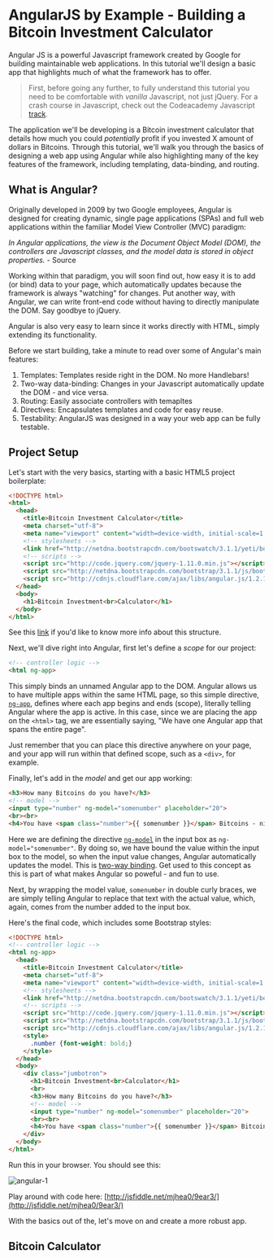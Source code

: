 # AngularJS by Example - Building a Bitcoin Investment Calculator

Angular JS is a powerful Javascript framework created by Google for building maintainable web applications. In this tutorial we'll design a basic app that highlights much of what the framework has to offer. 

> First, before going any further, to fully understand this tutorial you need to be comfortable with *vanilla* Javascript, not just jQuery. For a crash course in Javascript, check out the Codeacademy Javascript [track](http://www.codecademy.com/tracks/javascript). 

The application we'll be developing is a Bitcoin investment calculator that details how much you could *potentially* profit if you invested X amount of dollars in Bitcoins. Through this tutorial, we'll walk you through the basics of designing a web app using Angular while also highlighting many of the key features of the framework, including templating, data-binding, and routing. 

## What is Angular?

Originally developed in 2009 by two Google employees, Angular is designed for creating dynamic, single page applications (SPAs) and full web applications within the familiar Model View Controller (MVC) paradigm:

*In Angular applications, the view is the Document Object Model (DOM), the controllers are Javascript classes, and the model data is stored in object properties.* - Source

Working within that paradigm, you will soon find out, how easy it is to add (or bind) data to your page, which automatically updates because the framework is always "watching" for changes. Put another way, with Angular, we can write front-end code without having to directly manipulate the DOM. Say goodbye to jQuery. 

Angular is also very easy to learn since it works directly with HTML, simply extending its functionality. 

Before we start building, take a minute to read over some of Angular's main features:

1. Templates: Templates reside right in the DOM. No more Handlebars! 
2. Two-way data-binding: Changes in your Javascript automatically update the DOM - and vice versa.
3. Routing: Easily associate controllers with temapltes
4. Directives: Encapsulates templates and code for easy reuse.
5. Testability: AngularJS was designed in a way your web app can be fully testable.

## Project Setup

Let's start with the very basics, starting with a basic HTML5 project boilerplate:

```html
<!DOCTYPE html>
<html>
  <head>
    <title>Bitcoin Investment Calculator</title>
    <meta charset="utf-8">
    <meta name="viewport" content="width=device-width, initial-scale=1.0">
    <!-- stylesheets -->
    <link href="http://netdna.bootstrapcdn.com/bootswatch/3.1.1/yeti/bootstrap.min.css" rel="stylesheet" media="screen">
    <!-- scripts -->
    <script src="http://code.jquery.com/jquery-1.11.0.min.js"></script>
    <script src="http://netdna.bootstrapcdn.com/bootstrap/3.1.1/js/bootstrap.min.js"></script>
    <script src="http://cdnjs.cloudflare.com/ajax/libs/angular.js/1.2.10/angular.min.js"></script>
  </head>
  <body>
    <h1>Bitcoin Investment<br>Calculator</h1>
  </body>
</html>
```
See this [link](https://github.com/mjhea0/thinkful-html#html) if you'd like to know more info about this structure.

Next, we'll dive right into Angular, first let's define a *scope* for our project:

```html
<!-- controller logic -->
<html ng-app>
```

This simply binds an unnamed Angular app to the DOM. Angular allows us to have multiple apps within the same HTML page, so this simple directive, [`ng-app`](http://docs.angularjs.org/api/ng/directive/ngApp), defines where each app begins and ends (scope), literally telling Angular where the app is active. In this case, since we are placing the app on the `<html>` tag, we are essentially saying, "We have one Angular app that spans the entire page". 

Just remember that you can place this directive anywhere on your page, and your app will run within that defined scope, such as a `<div>`, for example.

Finally, let's add in the *model* and get our app working:

```html
<h3>How many Bitcoins do you have?</h3>
<!-- model -->
<input type="number" ng-model="somenumber" placeholder="20">
<br><br>
<h4>You have <span class="number">{{ somenumber }}</span> Bitcoins - nice!</h4>
```

Here we are defining the directive [`ng-model`](http://docs.angularjs.org/api/ng/directive/ngModel) in the input box as `ng-model="somenumber"`. By doing so, we have bound the value within the input box to the model, so when the input value changes, Angular automatically updates the model. This is [two-way binding](http://docs.angularjs.org/guide/databinding). Get used to this concept as this is part of what makes Angular so poweful - and fun to use.

Next, by wrapping the model value, `somenumber` in double curly braces, we are simply telling Angular to replace that text with the actual value, which, again, comes from the number added to the input box. 

Here's the final code, which includes some Bootstrap styles:

```html
<!DOCTYPE html>
<!-- controller logic -->
<html ng-app>
  <head>
    <title>Bitcoin Investment Calculator</title>
    <meta charset="utf-8">
    <meta name="viewport" content="width=device-width, initial-scale=1.0">
    <!-- stylesheets -->
    <link href="http://netdna.bootstrapcdn.com/bootswatch/3.1.1/yeti/bootstrap.min.css" rel="stylesheet" media="screen">
    <!-- scripts -->
    <script src="http://code.jquery.com/jquery-1.11.0.min.js"></script>
    <script src="http://netdna.bootstrapcdn.com/bootstrap/3.1.1/js/bootstrap.min.js"></script>
    <script src="http://cdnjs.cloudflare.com/ajax/libs/angular.js/1.2.10/angular.min.js"></script>
    <style>
      .number {font-weight: bold;}
    </style>
  </head>
  <body>
    <div class="jumbotron">
      <h1>Bitcoin Investment<br>Calculator</h1>
      <br>
      <h3>How many Bitcoins do you have?</h3>
      <!-- model -->
      <input type="number" ng-model="somenumber" placeholder="20">
      <br><br>
      <h4>You have <span class="number">{{ somenumber }}</span> Bitcoins - nice!</h4>
    </div>
  </body>
</html>
```

Run this in your browser. You should see this:

![angular-1](https://raw.githubusercontent.com/mjhea0/thinkful-angular/master/angular-1.png)

Play around with code here: [http://jsfiddle.net/mjhea0/9ear3/](http://jsfiddle.net/mjhea0/9ear3/)

With the basics out of the, let's move on and create a more robust app.

## Bitcoin Calculator
